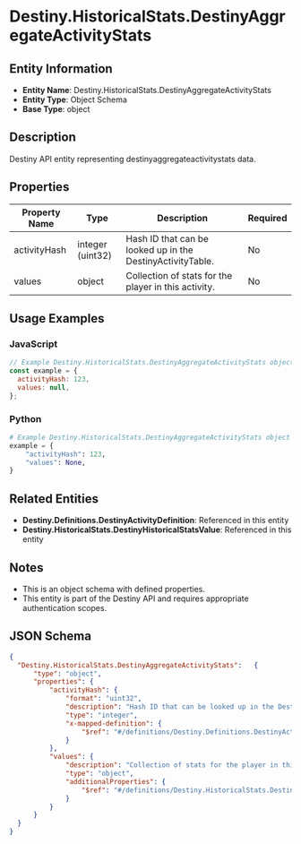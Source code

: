# Destiny.HistoricalStats.DestinyAggregateActivityStats

## Entity Information
- **Entity Name**: Destiny.HistoricalStats.DestinyAggregateActivityStats
- **Entity Type**: Object Schema
- **Base Type**: object

## Description
Destiny API entity representing destinyaggregateactivitystats data.

## Properties

| Property Name | Type | Description | Required |
|---------------|------|-------------|----------|
| activityHash | integer (uint32) | Hash ID that can be looked up in the DestinyActivityTable. | No |
| values | object | Collection of stats for the player in this activity. | No |

## Usage Examples

### JavaScript
```javascript
// Example Destiny.HistoricalStats.DestinyAggregateActivityStats object
const example = {
  activityHash: 123,
  values: null,
};
```

### Python
```python
# Example Destiny.HistoricalStats.DestinyAggregateActivityStats object
example = {
    "activityHash": 123,
    "values": None,
}
```

## Related Entities
- **Destiny.Definitions.DestinyActivityDefinition**: Referenced in this entity
- **Destiny.HistoricalStats.DestinyHistoricalStatsValue**: Referenced in this entity

## Notes
- This is an object schema with defined properties.
- This entity is part of the Destiny API and requires appropriate authentication scopes.

## JSON Schema
```json
{
  "Destiny.HistoricalStats.DestinyAggregateActivityStats":   {
      "type": "object",
      "properties": {
          "activityHash": {
              "format": "uint32",
              "description": "Hash ID that can be looked up in the DestinyActivityTable.",
              "type": "integer",
              "x-mapped-definition": {
                  "$ref": "#/definitions/Destiny.Definitions.DestinyActivityDefinition"
              }
          },
          "values": {
              "description": "Collection of stats for the player in this activity.",
              "type": "object",
              "additionalProperties": {
                  "$ref": "#/definitions/Destiny.HistoricalStats.DestinyHistoricalStatsValue"
              }
          }
      }
  }
}
```
